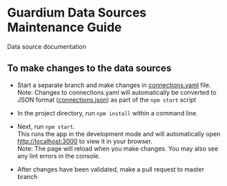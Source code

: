 # Guardium Data Sources Maintenance Guide

Data source documentation

## To make changes to the data sources

- Start a separate branch and make changes in [connections.yaml](/public/data/connections.yaml) file.\
Note: Changes to connections.yaml will automatically be converted to JSON format ([connections.json](/public/data/connections.json)) as part of the `npm start` script

- In the project directory, run `npm install` within a command line.
- Next, run `npm start`.\
This runs the app in the development mode and will automatically open [http://localhost:3000](http://localhost:3000) to view it in your browser.\
Note: The page will reload when you make changes. You may also see any lint errors in the console.

- After changes have been validated, make a pull request to master branch
